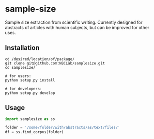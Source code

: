 # sample-size
Sample size extraction from scientific writing. Currently designed for abstracts of articles with human subjects, but can be improved for other uses.

Installation
--
```shell
cd /desired/location/of/package/
git clone git@github.com:NBCLab/samplesize.git
cd samplesize/

# for users:
python setup.py install

# for developers:
python setup.py develop
```

Usage
--
```python
import samplesize as ss

folder = '/some/folder/with/abstracts/as/text/files/'
df = ss.find_corpus(folder)
```
